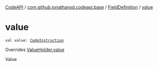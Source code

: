 [CodeAPI](../../index.md) / [com.github.jonathanxd.codeapi.base](../index.md) / [FieldDefinition](index.md) / [value](.)

# value

`val value: `[`CodeInstruction`](../../com.github.jonathanxd.codeapi/-code-instruction.md)

Overrides [ValueHolder.value](../-value-holder/value.md)

Value

